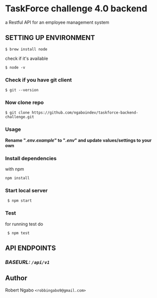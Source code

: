 # TaskForce challenge 4.0 backend

a Restful API for an employee management system

## SETTING UP ENVIRONMENT

```shell
$ brew install node
```

check if it's available

```shell
$ node -v
```

### Check if you have git client

```shell
$ git --version
```

### Now clone repo

```shell
$ git clone https://github.com/ngaboindev/taskforce-backend-challenge.git
```

### Usage

**Rename "_.env.example_" to "_.env_" and update values/settings to your own**

### Install dependencies

with npm

```shell
npm install
```

### Start local server

```shell
 $ npm start
```

### Test

for running test do

```shell
 $ npm test
```

## API ENDPOINTS

### _BASEURL: `/api/v1`_

## Author

Robert Ngabo `<robbingabo9@gmail.com>`
